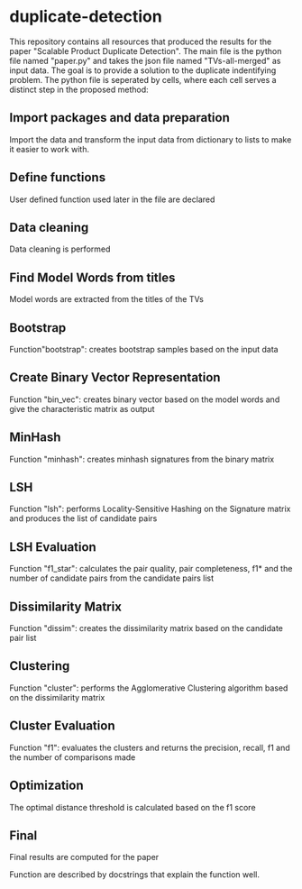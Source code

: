 # duplicate-detection
This repository contains all resources that produced the results for the paper "Scalable Product Duplicate Detection". 
The main file is the python file named "paper.py" and takes the json file named "TVs-all-merged" as input data. 
The goal is to provide a solution to the duplicate indentifying problem. 
The python file is seperated by cells, where each cell serves a distinct step in the proposed method:

## Import packages and data preparation
Import the data and transform the input data from dictionary to lists to make it easier to work with.

## Define functions
User defined function used later in the file are declared

## Data cleaning
Data cleaning is performed

## Find Model Words from titles
Model words are extracted from the titles of the TVs

## Bootstrap
Function"bootstrap": creates bootstrap samples based on the input data

## Create Binary Vector Representation
Function "bin_vec": creates binary vector based on the model words and give the characteristic matrix as output

## MinHash
Function "minhash": creates minhash signatures from the binary matrix

## LSH
Function "lsh": performs Locality-Sensitive Hashing on the Signature matrix and produces the list of candidate pairs

## LSH Evaluation
Function "f1_star": calculates the pair quality, pair completeness, f1* and the number of candidate pairs from the candidate pairs list

## Dissimilarity Matrix
Function "dissim": creates the dissimilarity matrix based on the candidate pair list

## Clustering
Function "cluster": performs the Agglomerative Clustering algorithm based on the dissimilarity matrix

## Cluster Evaluation
Function "f1": evaluates the clusters and returns the precision, recall, f1 and the number of comparisons made

## Optimization
The optimal distance threshold is calculated based on the f1 score

## Final
Final results are computed for the paper

Function are described by docstrings that explain the function well.

